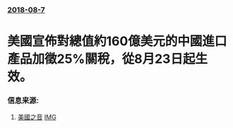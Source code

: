 ### [2018-08-7](/news/2018/08/7/index.md)

##### 
# 美國宣佈對總值約160億美元的中國進口產品加徵25%關稅，從8月23日起生效。 




### 信息来源:

1. [美國之音](https://www.voachinese.com/a/tariff-20180807/4517836.html) [IMG](https://gdb.voanews.com/BDE40E66-F68F-49AC-953E-B9A35CB9F357_cx2_cy3_cw96_w1200_r1_s.jpg)
